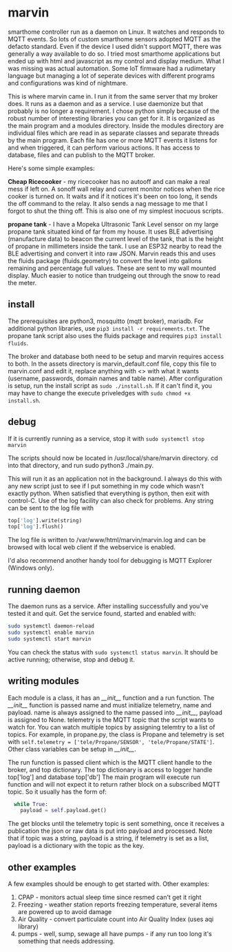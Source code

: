 # marvin
smarthome controller run as a daemon on Linux. It watches and responds to MQTT events.
So lots of custom smarthome sensors adopted MQTT as the defacto standard. Even if the device I used didn't support MQTT, there was generally a way available to do so. 
I tried most smarthome applications but ended up with html and javascript as my control and display medium. What I was missing was actual automation. Some IoT firmware had a rudimetary language but managing a lot of seperate devices with different programs and configurations was kind of nightmare. 

This is where marvin came in. I run it from the same server that my broker does. It runs as a daemon and as a service. I use daemonize but that probably is no longer a requirement. 
I chose python simply because of the robust number of interesting libraries you can get for it. 
It is organized as the main program and a modules directory. Inside the modules directory are individual files which are read in as separate classes and separate threads by the main program. Each file has one or more MQTT events it listens for and when triggered, it can perform various actions. It has access to database, files and can publish to the MQTT broker. 

Here's some simple examples:

**Cheap Ricecooker** - my ricecooker has no autooff and can make a real mess if left on. A sonoff wall relay and current monitor notices when the rice cooker is turned on. It waits and if it notices it's been on too long, it sends the off command to the relay. It also sends a nag message to me that I forgot to shut the thing off. This is also one of my simplest inocuous scripts. 

**propane tank** - I have a Mopeka Ultrasonic Tank Level sensor on my large propane tank situated kind of far from my house. It uses BLE advertising (manufacture data) to beacon the current level of the tank, that is the height of propane in millimeters inside the tank. I use an ESP32 nearby to read the BLE advertising and convert it into raw JSON. Marvin reads this and uses the fluids package (fluids.geometry) to convert the level into gallons remaining and percentage full values. These are sent to my wall mounted display. Much easier to notice than trudgeing out through the snow to read the meter. 

## install
The prerequisites are python3, mosquitto (mqtt broker), mariadb. For additional python libraries, use `pip3 install -r requirements.txt`. The propane tank script also uses the fluids package and requires `pip3 install fluids`.

The broker and database both need to be setup and marvin requires access to both. In the assets directory is marvin_default.conf file, copy this file to marvin.conf and edit it, replace anything with <> with what it wants (username, passwords, domain names and table name). After configuration is setup, run the install script as `sudo ./install.sh`. If it can't find it, you may have to change the execute priveledges with `sudo chmod +x install.sh`.

## debug
If it is currently running as a service, stop it with `sudo systemctl stop marvin` 

The scripts should now be located in /usr/local/share/marvin directory. cd into that directory, and run sudo python3 ./main.py. 

This will run it as an application not in the background. I always do this with any new script just to see if I put something in my code which wasn't exactly python. When satisfied that everything is python, then exit with control-C. Use of the log facility can also check for problems. Any string can be sent to the log file with 
```python
top['log'].write(string)
top['log'].flush()
```

The log file is written to /var/www/html/marvin/marvin.log and can be browsed with local web client if the webservice is enabled. 

I'd also recommend another handy tool for debugging is MQTT Explorer (Windows only).

## running daemon
The daemon runs as a service. After installing successfully and you've tested it and quit. Get the service found, started and enabled with:
```bash
sudo systemctl daemon-reload
sudo systemctl enable marvin
sudo systemctl start marvin
```

You can check the status with `sudo systemctl status marvin`. It should be active running; otherwise, stop and debug it. 

## writing modules
Each module is a class, it has an *\_\_init\_\_* function and a run function. The *\_\_init\_\_* function is passed name and must initialize telemetry, name and payload. name is always assigned to the name passed into *\_\_init\_\_*, payload is assigned to None. telemetry is the MQTT topic that the script wants to watch for.  You can watch multiple topics by assigning telemtry to a list of topics. For example, in propane.py, the class is Propane and telemetry is set with `self.telemetry = ['tele/Propane/SENSOR', 'tele/Propane/STATE']`. Other class variables can be setup in *\_\_init\_\_*. 

The run function is passed client which is the MQTT client handle to the broker, and top dictionary. The top dictionary is access to logger handle top['log'] and database top['db']
The main program will execute run function and will not expect it to return rather block on a subscribed MQTT topic. So it usually has the form of:
```python
  while True:
    payload = self.payload.get()
```
The get blocks until the telemetry topic is sent something, once it receives a publication the json or raw data is put into payload and processed. Note that if topic was a string, payload is a string, if telemetry is set as a list, payload is a dictionary with the topic as the key.

## other examples
A few examples should be enough to get started with. Other examples:
1. CPAP - monitors actual sleep time since resmed can't get it right
2. Freezing - weather station reports freezing temperature, several items are powered up to avoid damage
3. Air Quality - convert particulate count into Air Quality Index (uses aqi library)
4. pumps - well, sump, sewage all have pumps - if any run too long it's something that needs addressing.



  




